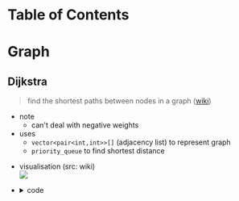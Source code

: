 <!-- omit in toc -->
# Table of Contents


# Graph
## Dijkstra
> find the shortest paths between nodes in a graph ([wiki](https://en.wikipedia.org/wiki/Dijkstra's_algorithm))

<ul>
<li>
note

- can't deal with negative weights
</li>

<li>
uses

- `vector<pair<int,int>>[]` (adjacency list) to represent graph
- `priority_queue` to find shortest distance
</li>

<li>

visualisation (src: wiki)<br>![](https://upload.wikimedia.org/wikipedia/commons/5/57/Dijkstra_Animation.gif)
</li>

<li>
<details>
<summary>code</summary>

<details>
<summary>input (same graph from the animation above)</summary>

- first line
    - `6` nodes in total
    - start at node `0`
    - end at node `4`
- the rest
    - `u v weight_from_u_to_v`
```
6 0 4

0 1 7
0 2 9
0 5 14
1 3 15
1 2 10
2 3 11
2 5 2
5 4 9
3 4 6
```
</details>

<details>
<summary>output</summary>

- `dist` is distance from start node to all nodes
```
node	dist
0       0
1       7
2       9
3       20
4       20
5       11
```
</details>

```cpp
#include <bits/stdc++.h>

using namespace std;

#define pi pair<int,int>
#define vi vector<int>
#define vpi vector<pi>
#define eb emplace_back
#define mp make_pair

int main(){
    // num of vertices, start node, end node
    int nv, a, b;
    cin >> nv >> a >> b;

    // read graph
    vpi g[nv];
    int u, v, w;
    while(cin >> u >> v >> w){
        g[u].eb(v, w);
        g[v].eb(u, w);
    }

    // set all distances to max
    vi d(nv, INT_MAX);

    // create pq, less distance = more priority
    priority_queue<pi, vpi, greater<>> pq;

    // start at a with dist of 0
    d[a] = 0;
    pq.push(mp(a, d[a]));

    while(not pq.empty()){
        // pop node u from graph
        u = pq.top().first;
        pq.pop();

        // for each adjacent node v from u
        for(pi &p: g[u]){
            v = p.first, w = p.second;
            // if u to v is shorter than the prev record
            if(d[u] + w < d[v]){
                // update distance to v
                d[v] = d[u] + w;
                pq.push(mp(v, d[v]));
            }
        }
    }

    // print all distances from start node
    cout << "node\tdist\n";
    nv = (int)d.size();
    for(int i = 0; i < nv; i++){
        cout << i << "\t\t" << d[i] << '\n';
    }
}
```
</details>
</li>
</ul>
